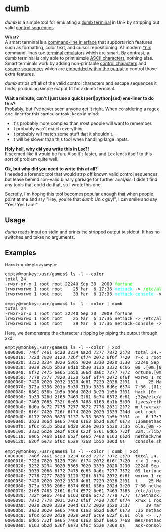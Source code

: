 # dumb #
_dumb_ is a simple tool for emulating a [dumb terminal](http://en.wikipedia.org/wiki/Computer_terminal#Dumb_terminal) in Unix by stripping out valid [control sequences](http://www.xfree86.org/current/ctlseqs.html).

**What?**  
A smart terminal is a [command-line interface](http://en.wikipedia.org/wiki/Commandline) that supports rich features such as formatting, color text, and cursor repositioning. All modern [\*nix](http://en.wikipedia.org/wiki/*nix) command-lines use [terminal emulators](http://en.wikipedia.org/wiki/Terminal_emulator) which are smart. By contrast, a dumb terminal is only able to print simple [ASCII characters](http://en.wikipedia.org/wiki/Ascii), nothing else. Smart terminals work by adding non-printable [control characters](http://en.wikipedia.org/wiki/Control_character) and [escape sequences](http://en.wikipedia.org/wiki/Escape_sequence) which are [embedded within the output](http://en.wikipedia.org/wiki/In-band_signaling) to control those extra features.

_dumb_ strips off all of the valid control characters and escape sequences it finds, producing simple output fit for a dumb terminal.


**Wait a minute, can't I just use a quick (perl|python|sed) one-liner to do this?**  
Probably, but I've never seen anyone get it right. When considering a [regex](http://en.wikipedia.org/wiki/Regular_expression) one-liner for this particular task, keep in mind:  

* It's probably more complex than most people will want to remember.
* It probably won't match everything.
* It probably will match some stuff that it shouldn't.
* It will be slower than this tool when handling large inputs.


**Holy hell, why did you write this in Lex?!**  
It seemed like it would be fun. Also it's faster, and Lex lends itself to this sort of problem quite well.


**Ok, but why did you need to write this at all?**  
I needed a forensic tool that would strip off known valid control sequences, but leave behind non-valid binary garbage for further analysis. I didn't find any tools that could do that, so I wrote this one.

Secretly, I'm hoping this tool becomes popular enough that when people point at me and say "Hey, you're that _dumb_ Unix guy!", I can smile and say "Yes! Yes I am!"  

## Usage ##

_dumb_ reads input on stdin and prints the stripped output to stdout. It has no switches and takes no arguments.  


## Examples ##

Here is a simple example:

<pre>
empty@monkey:/usr/games$ ls -l --color
total 24
-rwxr-xr-x 1 root root 22240 Sep 30  2009 <span style="color:00FF00">fortune</span>
lrwxrwxrwx 1 root root    25 Mar  6 17:36 <span style="color:00FFFF">nethack</span> -> <span style="color:00FF00">/etc/alternatives/nethack</span>
lrwxrwxrwx 1 root root    39 Mar  6 17:36 <span style="color:00FFFF">nethack-console</span> -> <span style="color:00FF00">../lib/games/nethack/nethack-console.sh</span>

empty@monkey:/usr/games$ ls -l --color | dumb 
total 24
-rwxr-xr-x 1 root root 22240 Sep 30  2009 fortune
lrwxrwxrwx 1 root root    25 Mar  6 17:36 nethack -> /etc/alternatives/nethack
lrwxrwxrwx 1 root root    39 Mar  6 17:36 nethack-console -> ../lib/games/nethack/nethack-console.sh
</pre>


Here, we demonstrate the character stripping by piping the output through xxd:

<pre>
empty@monkey:/usr/games$ ls -l --color | xxd
0000000: 746f 7461 6c20 3234 0a2d 7277 7872 2d78  total 24.-rwxr-x
0000010: 722d 7820 3120 726f 6f74 2072 6f6f 7420  r-x 1 root root 
0000020: 3232 3234 3020 5365 7020 3330 2020 3230  22240 Sep 30  20
0000030: 3039 201b 5b30 6d1b 5b30 313b 3332 6d66  09 .[0m.[01;32mf
0000040: 6f72 7475 6e65 1b5b 306d 0a6c 7277 7872  ortune.[0m.lrwxr
0000050: 7778 7277 7820 3120 726f 6f74 2072 6f6f  wxrwx 1 root roo
0000060: 7420 2020 2032 3520 4d61 7220 2036 2031  t    25 Mar  6 1
0000070: 373a 3336 201b 5b30 313b 3336 6d6e 6574  7:36 .[01;36mnet
0000080: 6861 636b 1b5b 306d 202d 3e20 1b5b 3031  hack.[0m -> .[01
0000090: 3b33 326d 2f65 7463 2f61 6c74 6572 6e61  ;32m/etc/alterna
00000a0: 7469 7665 732f 6e65 7468 6163 6b1b 5b30  tives/nethack.[0
00000b0: 6d0a 6c72 7778 7277 7872 7778 2031 2072  m.lrwxrwxrwx 1 r
00000c0: 6f6f 7420 726f 6f74 2020 2020 3339 204d  oot root    39 M
00000d0: 6172 2020 3620 3137 3a33 3620 1b5b 3031  ar  6 17:36 .[01
00000e0: 3b33 366d 6e65 7468 6163 6b2d 636f 6e73  ;36mnethack-cons
00000f0: 6f6c 651b 5b30 6d20 2d3e 201b 5b30 313b  ole.[0m -> .[01;
0000100: 3332 6d2e 2e2f 6c69 622f 6761 6d65 732f  32m../lib/games/
0000110: 6e65 7468 6163 6b2f 6e65 7468 6163 6b2d  nethack/nethack-
0000120: 636f 6e73 6f6c 652e 7368 1b5b 306d 0a    console.sh.[0m.

empty@monkey:/usr/games$ ls -l --color | dumb | xxd
0000000: 746f 7461 6c20 3234 0a2d 7277 7872 2d78  total 24.-rwxr-x
0000010: 722d 7820 3120 726f 6f74 2072 6f6f 7420  r-x 1 root root 
0000020: 3232 3234 3020 5365 7020 3330 2020 3230  22240 Sep 30  20
0000030: 3039 2066 6f72 7475 6e65 0a6c 7277 7872  09 fortune.lrwxr
0000040: 7778 7277 7820 3120 726f 6f74 2072 6f6f  wxrwx 1 root roo
0000050: 7420 2020 2032 3520 4d61 7220 2036 2031  t    25 Mar  6 1
0000060: 373a 3336 206e 6574 6861 636b 202d 3e20  7:36 nethack -> 
0000070: 2f65 7463 2f61 6c74 6572 6e61 7469 7665  /etc/alternative
0000080: 732f 6e65 7468 6163 6b0a 6c72 7778 7277  s/nethack.lrwxrw
0000090: 7872 7778 2031 2072 6f6f 7420 726f 6f74  xrwx 1 root root
00000a0: 2020 2020 3339 204d 6172 2020 3620 3137      39 Mar  6 17
00000b0: 3a33 3620 6e65 7468 6163 6b2d 636f 6e73  :36 nethack-cons
00000c0: 6f6c 6520 2d3e 202e 2e2f 6c69 622f 6761  ole -> ../lib/ga
00000d0: 6d65 732f 6e65 7468 6163 6b2f 6e65 7468  mes/nethack/neth
00000e0: 6163 6b2d 636f 6e73 6f6c 652e 7368 0a    ack-console.sh.
</pre>

  
